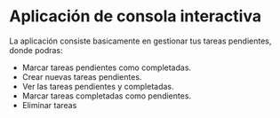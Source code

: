 # Aplicación de consola interactiva

La aplicación consiste basicamente en gestionar tus tareas pendientes, donde podras:

- Marcar tareas pendientes como completadas.
- Crear nuevas tareas pendientes.
- Ver las tareas pendientes y completadas.
- Marcar tareas completadas como pendientes.
- Eliminar tareas

